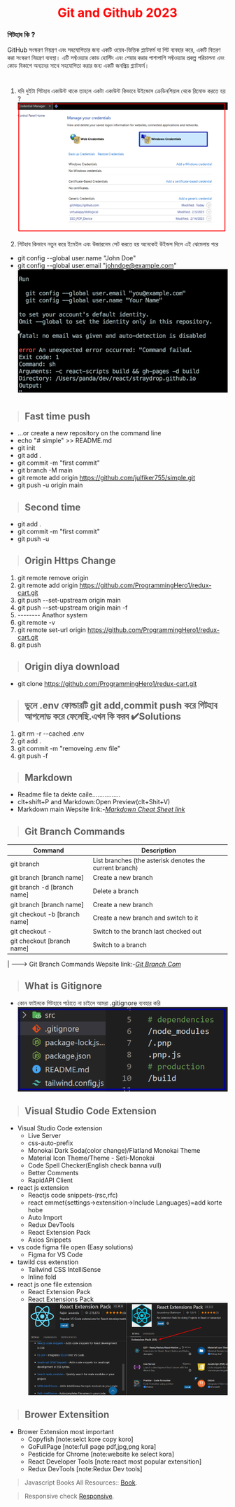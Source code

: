 <p>
 <h1 style="color:red;" align="center">Git and Github 2023</h1>
</p>


### **গিটহাব কি ?**
GitHub সংস্করণ নিয়ন্ত্রণ এবং সহযোগিতার জন্য একটি ওয়েব-ভিত্তিক প্ল্যাটফর্ম যা গিট ব্যবহার করে, একটি বিতরণ করা সংস্করণ নিয়ন্ত্রণ ব্যবস্থা। এটি সফ্টওয়্যার কোড হোস্টিং এবং শেয়ার করার পাশাপাশি সফ্টওয়্যার প্রকল্প পরিচালনা এবং কোড বিকাশে অন্যদের সাথে সহযোগিতা করার জন্য একটি জনপ্রিয় প্ল্যাটফর্ম।
#


1. যদি  দুইটা  গিটহাব  একাউন্ট  থাকে  তাহলে  একটা  একাউন্ট  কিভাবে  উইন্ডোস ক্রেডিনশিয়াল থেকে  রিমোভ করতে হয় ?
![alt text](123.png)

2. গিটহাব  কিভাবে  নতুন  করে  ইমেইল  এবং  উজারনেম সেট  করতে  হয়  অনেকেই  উইন্ডস দিলে  এই  ঝেমেলায়  পরে 
 - git config --global user.name "John Doe"
 - git config --global user.email "johndoe@example.com"
 ![alt text](1234.png)

#
> ## **Fast time push**
- …or create a new repository on the command line
- echo "# simple" >> README.md
- git init
- git add .
- git commit -m "first commit"
- git branch -M main
- git remote add origin https://github.com/julfiker755/simple.git
- git push -u origin main
> ## **Second time** 
- git add .
- git commit -m "first commit"
- git push -u

> ## **Origin Https Change**
1. git remote remove origin
2. git remote add origin https://github.com/ProgrammingHero1/redux-cart.git
3. git push --set-upstream origin main
4. git push --set-upstream origin main -f
5. -------- Anathor system
6. git remote -v
7. git remote set-url origin https://github.com/ProgrammingHero1/redux-cart.git
8. git push

> ## **Origin diya download**
- git clone https://github.com/ProgrammingHero1/redux-cart.git

> ## ভুলে .env ফোল্ডারটি git add,commit push করে  গিটহাব  আপলোড করে ফেলেছি.এখন কি করব ✔Solutions
1. git rm -r --cached .env
2. git add .
3. git commit -m "removeing .env file"
4. git push -f


> ## Markdown
- Readme file ta dekte caile…………….
- clt+shift+P and Markdown:Open Preview(clt+Shit+V)
- Markdown main Wepsite link:-*[Markdown Cheat Sheet link](https://www.markdownguide.org/cheat-sheet/#overview)*
> ## Git Branch Commands
| Command | Description |
| ----------- | ------------ |
| git branch | List branches (the asterisk denotes the current branch) |
| git branch [branch name] | Create a new branch |
| git branch -d [branch name]| Delete a branch |
| git branch [branch name] | Create a new branch |
| git checkout -b [branch name] | Create a new branch and switch to it |
| git checkout - | Switch to the branch last checked out |
| git checkout [branch name] | Switch to a branch |
|
---> Git Branch Commands Wepsite link:-*[Git Branch Com](https://github.com/joshnh/Git-Commands)*
> ## What is Gitignore
- কোন ফাইলকে গিটহাবে পাঠাতে না  চাইলে আমরা .gitignore  ব্যবহার করি
![alt text](12345.png)
> ## Visual Studio Code Extension
- Visual Studio Code extension
  - Live Server
  - css-auto-prefix
  - Monokai Dark Soda(color change)/Flatland Monokai Theme
  - Material Icon Theme/Theme - Seti-Monokai
  - Code Spell Checker(English check banna vull)
  - Better Comments
  - RapidAPI Client
- react js extension
  - Reactjs code snippets-(rsc,rfc)
  - react emmet{settings->extensition->Include Languages}=add korte hobe
  - Auto Import
  - Redux DevTools
  - React Extension Pack
  - Axios Snippets
- vs code figma file open (Easy solutions)
  - Figma for VS Code
- tawild css extenstion
  - Tailwind CSS IntelliSense
  - Inline fold
- react js one file extension
  - React Extension Pack
  - React Extensions Pack
 ![alt text](11.png)
> ## Brower Extensition
- Brower Extension most important
  - Copyfish [note:selct kore copy koro]
  - GoFullPage [note:full page pdf,jpg,png kora]
  - Pesticide for Chrome [note:website ke select kora]
  - React Developer Tools  [note:react most popular extensition]
  - Redux DevTools  [note:Redux Dev tools]
  
> Javascript Books All Resources:: [Book](https://with.zonayed.me).

> Responsive check [Responsive](https://ui.dev/amiresponsive).
